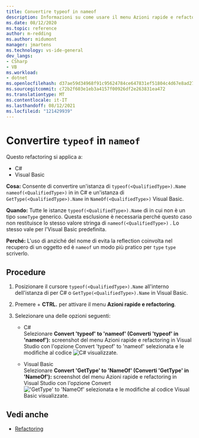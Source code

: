 ```yaml
---
title: Convertire typeof in nameof
description: Informazioni su come usare il menu Azioni rapide e refactoring in Visual Studio per convertire typeof in nameof in C# e GetType in NameOf in Visual Basic.
ms.date: 08/12/2020
ms.topic: reference
author: m-redding
ms.author: midumont
manager: jmartens
ms.technology: vs-ide-general
dev_langs:
- CSharp
- VB
ms.workload:
- dotnet
ms.openlocfilehash: d37ae59d34968f91c95624784ce647831ef51804c4d67e8ad278472cacc1208f
ms.sourcegitcommit: c72b2f603e1eb3a4157f00926df2e263831ea472
ms.translationtype: MT
ms.contentlocale: it-IT
ms.lasthandoff: 08/12/2021
ms.locfileid: "121429939"
---
```

# <a name="convert-typeof-to-nameof"></a>Convertire `typeof` in `nameof`

Questo refactoring si applica a:

- C#
- Visual Basic

**Cosa:** Consente di convertire un'istanza di `typeof(<QualifiedType>).Name` `nameof(<QualifiedType>)` in in C# e un'istanza di `GetType(<QualifiedType>).Name` in `NameOf(<QualifiedType>)` Visual Basic.

**Quando:**  Tutte le istanze `typeof(<QualifiedType>).Name` di in cui non è un tipo `someType` generico. Questa esclusione è necessaria perché questo caso non restituisce lo stesso valore stringa di `nameof(<QualifiedType>)` . Lo stesso vale per l'Visual Basic predefinita.

**Perché:** L'uso di anziché del nome di evita la reflection coinvolta nel recupero di un oggetto ed è `nameof` un modo più pratico per `type` `type` scriverlo.

## <a name="how-to"></a>Procedure

1. Posizionare il cursore `typeof(<QualifiedType>).Name` all'interno dell'istanza di per C# o `GetType(<QualifiedType>).Name` in Visual Basic.

2. Premere  + **CTRL.** per attivare il menu **Azioni rapide e refactoring**.

3. Selezionare una delle opzioni seguenti:

    - C#
      <br>Selezionare **Convert 'typeof' to 'nameof' (Converti 'typeof' in 'nameof'):** screenshot del menu Azioni rapide e refactoring in Visual Studio con l'opzione Convert 'typeof' to 'nameof' selezionata e le modifiche al codice ![ C# visualizzate.](media/convert-type-of.PNG)

    - Visual Basic
      <br>Selezionare **Convert 'GetType' to 'NameOf' (Converti 'GetType' in 'NameOf'):** screenshot del menu Azioni rapide e refactoring in Visual Studio con l'opzione Convert ![ 'GetType' to 'NameOf' selezionata e le modifiche al codice Visual Basic visualizzate.](media/convert-get-type.PNG)

## <a name="see-also"></a>Vedi anche

- [Refactoring](../refactoring-in-visual-studio.md)
